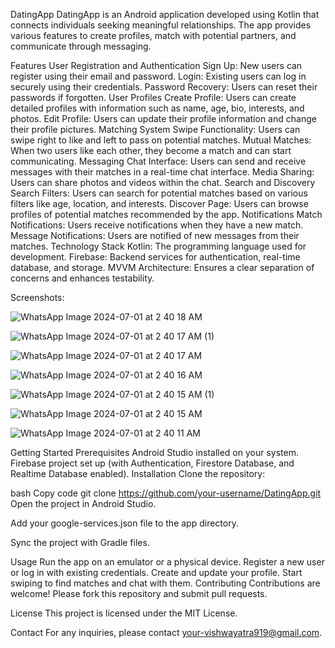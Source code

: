 DatingApp
DatingApp is an Android application developed using Kotlin that connects individuals seeking meaningful relationships. The app provides various features to create profiles, match with potential partners, and communicate through messaging.

Features
User Registration and Authentication
Sign Up: New users can register using their email and password.
Login: Existing users can log in securely using their credentials.
Password Recovery: Users can reset their passwords if forgotten.
User Profiles
Create Profile: Users can create detailed profiles with information such as name, age, bio, interests, and photos.
Edit Profile: Users can update their profile information and change their profile pictures.
Matching System
Swipe Functionality: Users can swipe right to like and left to pass on potential matches.
Mutual Matches: When two users like each other, they become a match and can start communicating.
Messaging
Chat Interface: Users can send and receive messages with their matches in a real-time chat interface.
Media Sharing: Users can share photos and videos within the chat.
Search and Discovery
Search Filters: Users can search for potential matches based on various filters like age, location, and interests.
Discover Page: Users can browse profiles of potential matches recommended by the app.
Notifications
Match Notifications: Users receive notifications when they have a new match.
Message Notifications: Users are notified of new messages from their matches.
Technology Stack
Kotlin: The programming language used for development.
Firebase: Backend services for authentication, real-time database, and storage.
MVVM Architecture: Ensures a clear separation of concerns and enhances testability.



Screenshots:

![WhatsApp Image 2024-07-01 at 2 40 18 AM](https://github.com/Yatra052/DatingApp/assets/108984857/9dabae03-1306-419e-9912-b2fb94674ce4)


![WhatsApp Image 2024-07-01 at 2 40 17 AM (1)](https://github.com/Yatra052/DatingApp/assets/108984857/681e9b05-0905-4873-85f0-3770fe079715)

![WhatsApp Image 2024-07-01 at 2 40 17 AM](https://github.com/Yatra052/DatingApp/assets/108984857/5346d2e4-30d5-4761-b472-274f9dc529e5)



![WhatsApp Image 2024-07-01 at 2 40 16 AM](https://github.com/Yatra052/DatingApp/assets/108984857/b43c61ed-90da-4f71-a6ab-e44be746adf3)


![WhatsApp Image 2024-07-01 at 2 40 15 AM (1)](https://github.com/Yatra052/DatingApp/assets/108984857/16499529-897d-4509-bdbc-0e11633ea601)


![WhatsApp Image 2024-07-01 at 2 40 15 AM](https://github.com/Yatra052/DatingApp/assets/108984857/051f967d-136e-4ef3-83c9-b30de60f87d8)


![WhatsApp Image 2024-07-01 at 2 40 11 AM](https://github.com/Yatra052/DatingApp/assets/108984857/5c7a4875-943e-49a5-b794-694a016ed870)





Getting Started
Prerequisites
Android Studio installed on your system.
Firebase project set up (with Authentication, Firestore Database, and Realtime Database enabled).
Installation
Clone the repository:

bash
Copy code
git clone https://github.com/your-username/DatingApp.git
Open the project in Android Studio.

Add your google-services.json file to the app directory.

Sync the project with Gradle files.

Usage
Run the app on an emulator or a physical device.
Register a new user or log in with existing credentials.
Create and update your profile.
Start swiping to find matches and chat with them.
Contributing
Contributions are welcome! Please fork this repository and submit pull requests.

License
This project is licensed under the MIT License.

Contact
For any inquiries, please contact your-vishwayatra919@gmail.com.










